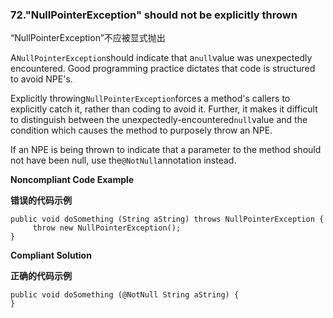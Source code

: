 ### 72."NullPointerException" should not be explicitly thrown

“NullPointerException”不应被显式抛出

A`NullPointerException`should indicate that a`null`value was unexpectedly encountered. Good programming practice dictates that code is structured to avoid NPE's.

Explicitly throwing`NullPointerException`forces a method's callers to explicitly catch it, rather than coding to avoid it. Further, it makes it difficult to distinguish between the unexpectedly-encountered`null`value and the condition which causes the method to purposely throw an NPE.

If an NPE is being thrown to indicate that a parameter to the method should not have been null, use the`@NotNull`annotation instead.


**Noncompliant Code Example**

**错误的代码示例**

```
public void doSomething (String aString) throws NullPointerException {
     throw new NullPointerException();
}
```

**Compliant Solution**

**正确的代码示例**


```
public void doSomething (@NotNull String aString) {
}
```